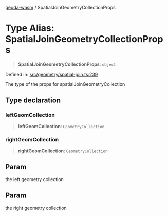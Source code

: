 [geoda-wasm](../globals.md) / SpatialJoinGeometryCollectionProps

# Type Alias: SpatialJoinGeometryCollectionProps

> **SpatialJoinGeometryCollectionProps**: `object`

Defined in: [src/geometry/spatial-join.ts:239](https://github.com/GeoDaCenter/geoda-lib/blob/92ce80b2e81e5a6276ad0890a9a8fe638734b201/src/js/src/geometry/spatial-join.ts#L239)

The type of the props for spatialJoinGeometryCollection

## Type declaration

### leftGeomCollection

> **leftGeomCollection**: `GeometryCollection`

### rightGeomCollection

> **rightGeomCollection**: `GeometryCollection`

## Param

the left geometry collection

## Param

the right geometry collection

